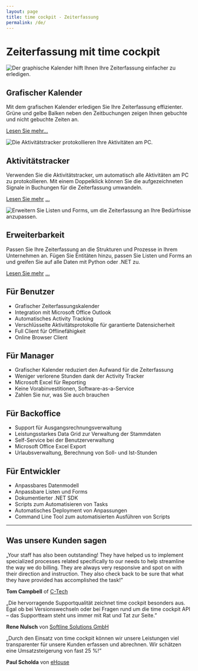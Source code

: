```yaml
---
layout: page
title: time cockpit - Zeiterfassung
permalink: /de/
---
```


<h1 class="textaligncenter" xmlns="http://www.w3.org/1999/xhtml">Zeiterfassung mit time cockpit</h1><div class="container" xmlns="http://www.w3.org/1999/xhtml">
  <div class="row">
    <div class="col-sm-4 frontpageMainItem" onclick="javascript:document.location.href='{{site.baseurl}}/tour/grafischer-kalender/';">
      <p class="textaligncenter">
        <img src="{{site.baseurl}}/content/images/home/zeiterfassung-kalender.png" alt="Der graphische Kalender hilft Ihnen Ihre Zeiterfassung einfacher zu erledigen." title="Zeiterfassung im graphischen Kalender" />
      </p>
      <h2>Grafischer Kalender</h2>
      <p>Mit dem grafischen Kalender erledigen Sie Ihre Zeiterfassung effizienter. Grüne und gelbe Balken neben den Zeitbuchungen zeigen Ihnen gebuchte und nicht gebuchte Zeiten an.<br /></p>
      <p class="textalignleft">
        <a href="{{site.baseurl}}/tour/grafischer-kalender/">Lesen Sie mehr...</a>
      </p>
    </div>
    <div class="col-sm-4 frontpageMainItem" onclick="javascript:document.location.href='{{site.baseurl}}/tour/aktivitaeten-aufzeichnen/';">
      <p class="textaligncenter">
        <img src="{{site.baseurl}}/content/images/home/aufgezeichnete_aktivitaeten-fuer-zeiterfassung.png" alt="Die Aktivitätstracker protokollieren Ihre Aktivitäten am PC." title="Zeiterfassung mit automatischen Aktivitätstrackern" />
      </p>
      <h2>Aktivitätstracker</h2>
      <p>Verwenden Sie die Aktivitätstracker, um automatisch alle Aktivitäten am PC zu protokollieren. Mit einem Doppelklick können Sie die aufgezeichneten Signale in Buchungen für die Zeiterfassung umwandeln.</p>
      <p class="textalignleft">
        <a href="{{site.baseurl}}/tour/grafischer-kalender/">Lesen Sie mehr</a>
        <a href="{{site.baseurl}}/tour/aktivitaeten-aufzeichnen/">...</a>
      </p>
    </div>
    <div class="col-sm-4 frontpageMainItem innercol" onclick="javascript:document.location.href='{{site.baseurl}}/tour/erweiterbarkeit/';">
      <p class="textaligncenter">
        <img src="{{site.baseurl}}/content/images/home/erweiterbare-zeiterfassung.png" alt="Erweitern Sie Listen und Forms, um die Zeiterfassung an Ihre Bedürfnisse anzupassen." title="Erweiterbare Zeiterfassung" />
      </p>
      <h2>Erweiterbarkeit</h2>
      <p>Passen Sie Ihre Zeiterfassung an die Strukturen und Prozesse in Ihrem Unternehmen an. Fügen Sie Entitäten hinzu, passen Sie Listen und Forms an und greifen Sie auf alle Daten mit Python oder .NET zu.</p>
      <p class="textalignleft">
        <a href="{{site.baseurl}}/tour/grafischer-kalender/">Lesen Sie mehr</a>
        <a href="{{site.baseurl}}/tour/erweiterbarkeit/">...</a>
      </p>
    </div>
  </div>
</div><div class="container" xmlns="http://www.w3.org/1999/xhtml">
  <div class="row">
    <div class="col-sm-3">
      <h2>Für Benutzer
					</h2>
      <ul class="checkList">
        <li>Grafischer Zeiterfassungskalender
						</li>
        <li>Integration mit Microsoft Office Outlook
						</li>
        <li>Automatisches Activity Tracking
						</li>
        <li>Verschlüsselte Aktivitätsprotokolle für garantierte Datensicherheit
						</li>
        <li>Full Client für Offlinefähigkeit
						</li>
        <li>Online Browser Client
						</li>
      </ul>
    </div>
    <div class="col-sm-3">
      <h2>Für Manager
					</h2>
      <ul class="checkList">
        <li>Grafischer Kalender reduziert den Aufwand für die Zeiterfassung
						</li>
        <li>Weniger verlorene Stunden dank der Activity Tracker
						</li>
        <li>Microsoft Excel für Reporting
						</li>
        <li>Keine Vorabinvestitionen, Software-as-a-Service
						</li>
        <li>Zahlen Sie nur, was Sie auch brauchen
						</li>
      </ul>
    </div>
    <div class="col-sm-3">
      <h2>Für Backoffice
					</h2>
      <ul class="checkList">
        <li>Support für Ausgangsrechnungsverwaltung
						</li>
        <li>Leistungsstarkes Data Grid zur Verwaltung der Stammdaten
						</li>
        <li>Self-Service bei der Benutzerverwaltung
						</li>
        <li>Microsoft Office Excel Export
						</li>
        <li>Urlaubsverwaltung, Berechnung von Soll- und Ist-Stunden
						</li>
      </ul>
    </div>
    <div class="col-sm-3">
      <h2>Für Entwickler
					</h2>
      <ul class="checkList">
        <li>Anpassbares Datenmodell
						</li>
        <li>Anpassbare Listen und Forms
						</li>
        <li>Dokumentierter .NET SDK
						</li>
        <li>Scripts zum Automatisieren von Tasks
						</li>
        <li>Automatisches Deployment von Anpassungen
						</li>
        <li>Command Line Tool zum automatisierten Ausführen von Scripts
						</li>
      </ul>
    </div>
  </div>
  <hr />
  <div class="row">
    <div class="col-sm-12">
      <h2>Was unsere Kunden sagen
					</h2>
    </div>
    <div class="col-sm-12 col-md-4">
      <p class="quote">
        <span class="quote">„</span>Your staff has also been outstanding! They have helped us to implement specialized processes related specifically to our needs to help streamline the way we do billing. They are always very responsive and spot on with their direction and instruction. They also check back to be sure that what they have provided has accomplished the task!<span class="quote">”</span></p>
      <p class="customer">
        <strong>Tom Campbell</strong> of <a href="http://ctechgolf.com" target="_blank">C-Tech</a></p>
    </div>
    <div class="col-sm-12 col-md-4">
      <p class="quote">
        <span class="quote">„</span>Die hervorragende Supportqualität zeichnet time cockpit besonders aus. Egal ob bei Versionswechseln oder bei Fragen rund um die time cockpit API – das Supportteam steht uns immer mit Rat und Tat zur Seite.<span class="quote">”</span></p>
      <p class="customer">
        <strong>Rene Nulsch</strong> von <a href="http://www.softline-solutions.de/" target="_blank">Softline Solutions GmbH</a></p>
    </div>
    <div class="col-sm-12 col-md-4">
      <p class="quote">
        <span class="quote">„</span>Durch den Einsatz von time cockpit können wir unsere Leistungen viel transparenter für unsere Kunden erfassen und abrechnen. Wir schätzen eine Umsatzsteigerung von fast 25 %!<span class="quote">”</span></p>
      <p class="customer">
        <strong>Paul Scholda</strong> von <a href="http://www.ehouse.at" target="_blank">eHouse</a></p>
    </div>
  </div>
</div>